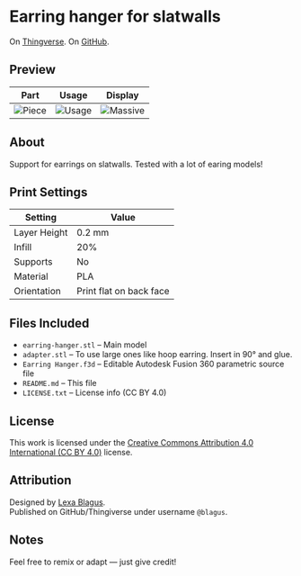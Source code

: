 # Earring hanger for slatwalls

On [Thingverse](https://www.thingiverse.com/thing:7052052). On [GitHub](https://github.com/lexblagus/3D-earring-hanger-slatwall).

## Preview

|Part|Usage|Display|
|---|---|---|
|![Piece](./part.png)|![Usage](./usage.png)|![Massive](./massive.png)|

## About

Support for earrings on slatwalls. Tested with a lot of earing models!

## Print Settings

| Setting         | Value                        |
|----------------|------------------------------|
| Layer Height    | 0.2 mm |
| Infill          | 20% |
| Supports        | No |
| Material        | PLA |
| Orientation     | Print flat on back face |

## Files Included

- `earring-hanger.stl` – Main model
- `adapter.stl` – To use large ones like hoop earring. Insert in 90° and glue.
- `Earring Hanger.f3d` – Editable Autodesk Fusion 360 parametric source file
- `README.md` – This file
- `LICENSE.txt` – License info (CC BY 4.0)


## License

This work is licensed under the [Creative Commons Attribution 4.0 International (CC BY 4.0)](https://creativecommons.org/licenses/by/4.0/) license.

## Attribution

Designed by [Lexa Blagus](https://blag.us/).  
Published on GitHub/Thingiverse under username `@blagus`.

## Notes

Feel free to remix or adapt — just give credit!
